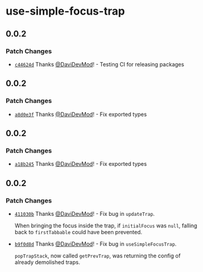 # use-simple-focus-trap

## 0.0.2

### Patch Changes

- [`c44624d`](https://github.com/DaviDevMod/use-simple-focus-trap/commit/c44624dd128f8e1364ab2ecabf3ed5444c354129) Thanks [@DaviDevMod](https://github.com/DaviDevMod)! - Testing CI for releasing packages

## 0.0.2

### Patch Changes

- [`a8d0e3f`](https://github.com/DaviDevMod/use-simple-focus-trap/commit/a8d0e3fca48e4abd988a1bf063f2b25944ef3d5c) Thanks [@DaviDevMod](https://github.com/DaviDevMod)! - Fix exported types

## 0.0.2

### Patch Changes

- [`a18b245`](https://github.com/DaviDevMod/use-simple-focus-trap/commit/a18b2453f74e4e775139ee7ed70ab3369b2f8a50) Thanks [@DaviDevMod](https://github.com/DaviDevMod)! - Fix exported types

## 0.0.2

### Patch Changes

- [`411030b`](https://github.com/DaviDevMod/use-simple-focus-trap/commit/411030b1a9c8d0bc36224d3ab693cb448559abab) Thanks [@DaviDevMod](https://github.com/DaviDevMod)! - Fix bug in `updateTrap`.

  When bringing the focus inside the trap, if `initialFocus` was `null`, falling back to `firstTabbable` could have been prevented.

* [`b9f0d8d`](https://github.com/DaviDevMod/use-simple-focus-trap/commit/b9f0d8d2815e3a94573d7442b399c6af3e3b7fe0) Thanks [@DaviDevMod](https://github.com/DaviDevMod)! - Fix bug in `useSimpleFocusTrap`.

  `popTrapStack`, now called `getPrevTrap`, was returning the config of already demolished traps.
